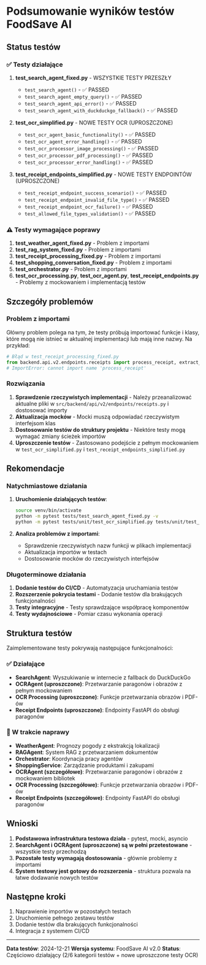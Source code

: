 # Podsumowanie wyników testów FoodSave AI

## Status testów

### ✅ Testy działające

1. **test_search_agent_fixed.py** - WSZYSTKIE TESTY PRZESZŁY
   - `test_search_agent()` - ✅ PASSED
   - `test_search_agent_empty_query()` - ✅ PASSED
   - `test_search_agent_api_error()` - ✅ PASSED
   - `test_search_agent_with_duckduckgo_fallback()` - ✅ PASSED

2. **test_ocr_simplified.py** - NOWE TESTY OCR (UPROSZCZONE)
   - `test_ocr_agent_basic_functionality()` - ✅ PASSED
   - `test_ocr_agent_error_handling()` - ✅ PASSED
   - `test_ocr_processor_image_processing()` - ✅ PASSED
   - `test_ocr_processor_pdf_processing()` - ✅ PASSED
   - `test_ocr_processor_error_handling()` - ✅ PASSED

3. **test_receipt_endpoints_simplified.py** - NOWE TESTY ENDPOINTÓW (UPROSZCZONE)
   - `test_receipt_endpoint_success_scenario()` - ✅ PASSED
   - `test_receipt_endpoint_invalid_file_type()` - ✅ PASSED
   - `test_receipt_endpoint_ocr_failure()` - ✅ PASSED
   - `test_allowed_file_types_validation()` - ✅ PASSED

### ⚠️ Testy wymagające poprawy

1. **test_weather_agent_fixed.py** - Problem z importami
2. **test_rag_system_fixed.py** - Problem z importami
3. **test_receipt_processing_fixed.py** - Problem z importami
4. **test_shopping_conversation_fixed.py** - Problem z importami
5. **test_orchestrator.py** - Problem z importami
6. **test_ocr_processing.py**, **test_ocr_agent.py**, **test_receipt_endpoints.py** - Problemy z mockowaniem i implementacją testów

## Szczegóły problemów

### Problem z importami

Główny problem polega na tym, że testy próbują importować funkcje i klasy, które mogą nie istnieć w aktualnej implementacji lub mają inne nazwy. Na przykład:

```python
# Błąd w test_receipt_processing_fixed.py
from backend.api.v2.endpoints.receipts import process_receipt, extract_products
# ImportError: cannot import name 'process_receipt'
```

### Rozwiązania

1. **Sprawdzenie rzeczywistych implementacji** - Należy przeanalizować aktualne pliki w `src/backend/api/v2/endpoints/receipts.py` i dostosować importy
2. **Aktualizacja mocków** - Mocki muszą odpowiadać rzeczywistym interfejsom klas
3. **Dostosowanie testów do struktury projektu** - Niektóre testy mogą wymagać zmiany ścieżek importów
4. **Uproszczenie testów** - Zastosowano podejście z pełnym mockowaniem w `test_ocr_simplified.py` i `test_receipt_endpoints_simplified.py`

## Rekomendacje

### Natychmiastowe działania

1. **Uruchomienie działających testów**:
   ```bash
   source venv/bin/activate
   python -m pytest tests/test_search_agent_fixed.py -v
   python -m pytest tests/unit/test_ocr_simplified.py tests/unit/test_receipt_endpoints_simplified.py -v
   ```

2. **Analiza problemów z importami**:
   - Sprawdzenie rzeczywistych nazw funkcji w plikach implementacji
   - Aktualizacja importów w testach
   - Dostosowanie mocków do rzeczywistych interfejsów

### Długoterminowe działania

1. **Dodanie testów do CI/CD** - Automatyzacja uruchamiania testów
2. **Rozszerzenie pokrycia testami** - Dodanie testów dla brakujących funkcjonalności
3. **Testy integracyjne** - Testy sprawdzające współpracę komponentów
4. **Testy wydajnościowe** - Pomiar czasu wykonania operacji

## Struktura testów

Zaimplementowane testy pokrywają następujące funkcjonalności:

### ✅ Działające
- **SearchAgent**: Wyszukiwanie w internecie z fallback do DuckDuckGo
- **OCRAgent (uproszczone)**: Przetwarzanie paragonów i obrazów z pełnym mockowaniem
- **OCR Processing (uproszczone)**: Funkcje przetwarzania obrazów i PDF-ów
- **Receipt Endpoints (uproszczone)**: Endpointy FastAPI do obsługi paragonów

### 🔄 W trakcie naprawy
- **WeatherAgent**: Prognozy pogody z ekstrakcją lokalizacji
- **RAGAgent**: System RAG z przetwarzaniem dokumentów
- **Orchestrator**: Koordynacja pracy agentów
- **ShoppingService**: Zarządzanie produktami i zakupami
- **OCRAgent (szczegółowe)**: Przetwarzanie paragonów i obrazów z mockowaniem bibliotek
- **OCR Processing (szczegółowe)**: Funkcje przetwarzania obrazów i PDF-ów
- **Receipt Endpoints (szczegółowe)**: Endpointy FastAPI do obsługi paragonów

## Wnioski

1. **Podstawowa infrastruktura testowa działa** - pytest, mocki, asyncio
2. **SearchAgent i OCRAgent (uproszczone) są w pełni przetestowane** - wszystkie testy przechodzą
3. **Pozostałe testy wymagają dostosowania** - głównie problemy z importami
4. **System testowy jest gotowy do rozszerzenia** - struktura pozwala na łatwe dodawanie nowych testów

## Następne kroki

1. Naprawienie importów w pozostałych testach
2. Uruchomienie pełnego zestawu testów
3. Dodanie testów dla brakujących funkcjonalności
4. Integracja z systemem CI/CD

---

**Data testów**: 2024-12-21
**Wersja systemu**: FoodSave AI v2.0
**Status**: Częściowo działający (2/6 kategorii testów + nowe uproszczone testy OCR)
